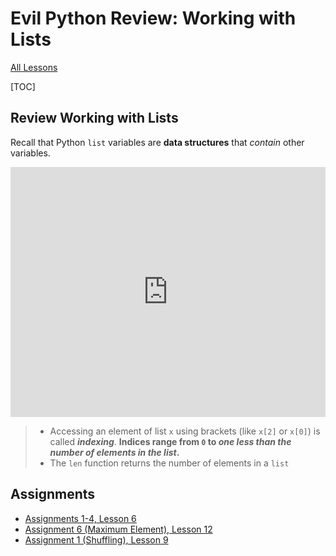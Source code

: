 # Evil Python Review: Working with Lists

[All Lessons](https://zsiegel92.github.io/evilpython/)

[TOC]


## Review Working with Lists

Recall that Python `list` variables are **data structures** that *contain* other variables.

<iframe height="400px" width="100%" src="https://repl.it/@ZSiegel/Listsindexingslicing?lite=true" scrolling="no" frameborder="no" allowtransparency="true" allowfullscreen="true" sandbox="allow-forms allow-pointer-lock allow-popups allow-same-origin allow-scripts allow-modals"></iframe>

> * Accessing an element of list `x` using brackets (like `x[2]` or `x[0]`) is called ***indexing***. **Indices range from `0` to *one less than the number of elements in the list*.**
> * The `len` function returns the number of elements in a `list`


## Assignments

* [Assignments 1-4, Lesson 6](https://zsiegel92.github.io/Eitan_S/Lessons/Lesson_6_Lists/Python6.html#assignment)
* [Assignment 6 (Maximum Element), Lesson 12](https://zsiegel92.github.io/Eitan_S/Lessons/Lesson_12_Challenges_2/Python12.html#assignments)
* [Assignment 1 (Shuffling), Lesson 9](https://zsiegel92.github.io/Eitan_S/Lessons/Lesson_9_Sorting/Python9.html#assignment)
